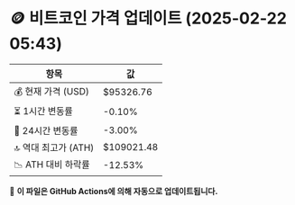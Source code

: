 # 🪙 비트코인 가격 업데이트 (2025-02-22 05:43)

| 항목                | 값 |
|--------------------|----------------|
| 💰 현재 가격 (USD) | $95326.76 |
| ⏳ 1시간 변동률    | -0.10% |
| 📆 24시간 변동률   | -3.00% |
| 🔝 역대 최고가 (ATH) | $109021.48 |
| 📉 ATH 대비 하락률 | -12.53% |

🔄 **이 파일은 GitHub Actions에 의해 자동으로 업데이트됩니다.**
